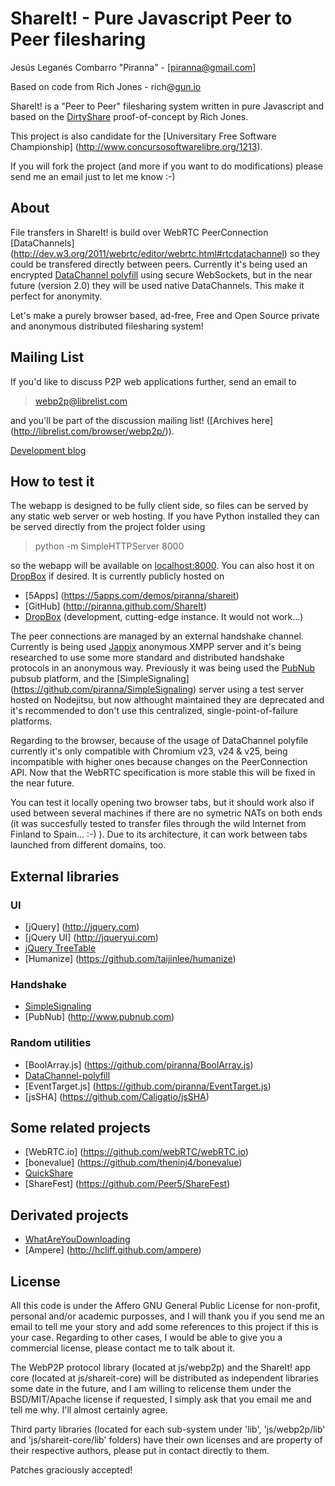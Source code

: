 # ShareIt! - Pure Javascript Peer to Peer filesharing

Jesús Leganés Combarro "Piranna" - [piranna@gmail.com]

Based on code from Rich Jones - rich@[gun.io](http://gun.io)

ShareIt! is a "Peer to Peer" filesharing system written in pure Javascript and
based on the [DirtyShare](https://github.com/Miserlou/DirtyShare)
proof-of-concept by Rich Jones.

This project is also candidate for the [Universitary Free Software Championship]
(http://www.concursosoftwarelibre.org/1213).

If you will fork the project (and more if you want to do modifications) please
send me an email just to let me know :-)

## About

File transfers in ShareIt! is build over WebRTC PeerConnection [DataChannels]
(http://dev.w3.org/2011/webrtc/editor/webrtc.html#rtcdatachannel) so they could
be transfered directly between peers. Currently  it's being used an encrypted
[DataChannel polyfill](https://github.com/piranna/DataChannel-polyfill) using
secure WebSockets, but in the near future (version 2.0) they will be used native
DataChannels. This make it perfect for anonymity.

Let's make a purely browser based, ad-free, Free and Open Source private and
anonymous distributed filesharing system!

## Mailing List

If you'd like to discuss P2P web applications further, send an email to 

> webp2p@librelist.com

and you'll be part of the discussion mailing list! ([Archives here]
(http://librelist.com/browser/webp2p/)).

[Development blog](http://pirannafs.blogspot.com.es)

## How to test it

The webapp is designed to be fully client side, so files can be served by any
static web server or web hosting. If you have Python installed they can be
served directly from the project folder using

> python -m SimpleHTTPServer 8000

so the webapp will be available on [localhost:8000](http://localhost:8000). You
can also host it on [DropBox](https://www.dropbox.com/help/201/en) if desired.
It is currently publicly hosted on

* [5Apps]  (https://5apps.com/demos/piranna/shareit)
* [GitHub] (http://piranna.github.com/ShareIt)
* [DropBox](https://dl-web.dropbox.com/spa/je1wmwnmw0lbae2/ShareIt!/index.html)
(development, cutting-edge instance. It would not work...)

The peer connections are managed by an external handshake channel. Currently is
being used [Jappix](https://jappix.com) anonymous XMPP server and it's being
researched to use some more standard and distributed handshake protocols in an
anonymous way. Previously it was being used the [PubNub](http://www.pubnub.com)
pubsub platform, and the [SimpleSignaling]
(https://github.com/piranna/SimpleSignaling) server using a test server hosted
on Nodejitsu, but now althought maintained they are deprecated and it's
recommended to don't use this centralized, single-point-of-failure platforms.

Regarding to the browser, because of the usage of DataChannel polyfile currently
it's only compatible with Chromium v23, v24 & v25, being incompatible with higher
ones because changes on the PeerConnection API. Now that the WebRTC specification
is more stable this will be fixed in the near future.

You can test it locally opening two browser tabs, but it should work also if used
between several machines if there are no symetric NATs on both ends (it was
succesfully tested to transfer files through the wild Internet from Finland to
Spain... :-) ). Due to its architecture, it can work between tabs launched from
different domains, too.

## External libraries
### UI

* [jQuery]          (http://jquery.com)
* [jQuery UI]       (http://jqueryui.com)
* [jQuery TreeTable](http://ludo.cubicphuse.nl/jquery-plugins/treeTable/doc)
* [Humanize]        (https://github.com/taijinlee/humanize)

### Handshake

* [SimpleSignaling](https://github.com/piranna/SimpleSignaling)
* [PubNub]         (http://www.pubnub.com)

### Random utilities

* [BoolArray.js]        (https://github.com/piranna/BoolArray.js)
* [DataChannel-polyfill](https://github.com/piranna/DataChannel-polyfill)
* [EventTarget.js]      (https://github.com/piranna/EventTarget.js)
* [jsSHA]               (https://github.com/Caligatio/jsSHA)

## Some related projects

* [WebRTC.io] (https://github.com/webRTC/webRTC.io)
* [bonevalue] (https://github.com/theninj4/bonevalue)
* [QuickShare](https://github.com/orefalo/QuickShare)
* [ShareFest] (https://github.com/Peer5/ShareFest)

## Derivated projects

* [WhatAreYouDownloading](http://whatareyoudownloading.com)
* [Ampere]               (http://hcliff.github.com/ampere)

## License

All this code is under the Affero GNU General Public License for non-profit,
personal and/or academic purposses, and I will thank you if you send me an email
to tell me your story and add some references to this project if this is your
case. Regarding to other cases, I would be able to give you a commercial
license, please contact me to talk about it.

The WebP2P protocol library (located at js/webp2p) and the ShareIt! app core
(located at js/shareit-core) will be distributed as independent libraries
some date in the future, and I am willing to relicense them under
the BSD/MIT/Apache license if requested, I simply ask that you email me and tell
me why. I'll almost certainly agree.

Third party libraries (located for each sub-system under 'lib', 'js/webp2p/lib'
and 'js/shareit-core/lib' folders) have their own licenses and are property of
their respective authors, please put in contact directly to them.

Patches graciously accepted!
